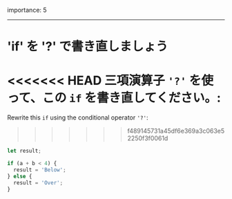 importance: 5

---

# 'if' を '?' で書き直しましょう

<<<<<<< HEAD
三項演算子 `'?'` を使って、この `if` を書き直してください。:
=======
Rewrite this `if` using the conditional operator `'?'`:
>>>>>>> f489145731a45df6e369a3c063e52250f3f0061d

```js
let result;

if (a + b < 4) {
  result = 'Below';
} else {
  result = 'Over';
}
```
